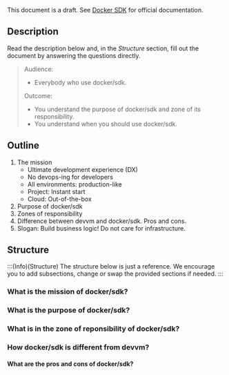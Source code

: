 This document is a draft. See [Docker SDK](https://documentation.spryker.com/docs/docker-sdk) for official documentation.

## Description
Read the description below and, in the *Structure* section, fill out the document by answering the questions directly.


> Audience:
>
> - Everybody who use docker/sdk.
>
> Outcome:
> - You understand the purpose of docker/sdk and zone of its responsibility.
> - You understand when you should use docker/sdk.

## Outline

1. The mission
    - Ultimate development experience (DX)
    - No devops-ing for developers
    - All environments: production-like
    - Project: Instant start
    - Cloud: Out-of-the-box
2. Purpose of docker/sdk
3. Zones of responsibility
4. Difference between devvm and docker/sdk. Pros and cons.
5. Slogan: Build business logic! Do not care for infrastructure.




## Structure

:::(Info)(Structure)
The structure below is just a reference. We encourage you to add subsections, change or swap the provided sections if needed.
:::


### What is the mission of docker/sdk?


### What is the purpose of docker/sdk?



### What is in the zone of reponsibility of docker/sdk?

### How docker/sdk is different from devvm?


#### What are the pros and cons of docker/sdk?



